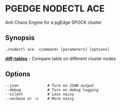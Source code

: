 # PGEDGE NODECTL ACE
Anti Chaos Engine for a pgEdge SPOCK cluster

## Synopsis
    ./nodectl ace  <command> [parameters] [options]   

[**diff-tables**](doc/ace-diff-tables.md)     - Compare table on different cluster nodes<br>

## Options
    --json             # Turn on JSON output
    --debug            # Turn on debug logging
    --silent           # Less noisy
    --verbose or -v    # More noisy

